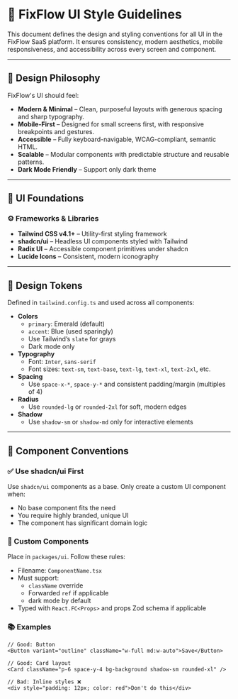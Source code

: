 # 🎨 FixFlow UI Style Guidelines

This document defines the design and styling conventions for all UI in the FixFlow SaaS platform. It ensures consistency, modern aesthetics, mobile responsiveness, and accessibility across every screen and component.

---

## 🌟 Design Philosophy

FixFlow's UI should feel:

- **Modern & Minimal** – Clean, purposeful layouts with generous spacing and sharp typography.
- **Mobile-First** – Designed for small screens first, with responsive breakpoints and gestures.
- **Accessible** – Fully keyboard-navigable, WCAG-compliant, semantic HTML.
- **Scalable** – Modular components with predictable structure and reusable patterns.
- **Dark Mode Friendly** – Support only dark theme

---

## 🧱 UI Foundations

### ⚙️ Frameworks & Libraries

- **Tailwind CSS v4.1+** – Utility-first styling framework
- **shadcn/ui** – Headless UI components styled with Tailwind
- **Radix UI** – Accessible component primitives under shadcn
- **Lucide Icons** – Consistent, modern iconography

---

## 🎨 Design Tokens

Defined in `tailwind.config.ts` and used across all components:

- **Colors**
  - `primary`: Emerald (default)
  - `accent`: Blue (used sparingly)
  - Use Tailwind’s `slate` for grays
  - Dark mode only
- **Typography**
  - Font: `Inter`, `sans-serif`
  - Font sizes: `text-sm`, `text-base`, `text-lg`, `text-xl`, `text-2xl`, etc.
- **Spacing**
  - Use `space-x-*`, `space-y-*` and consistent padding/margin (multiples of 4)
- **Radius**
  - Use `rounded-lg` or `rounded-2xl` for soft, modern edges
- **Shadow**
  - Use `shadow-sm` or `shadow-md` only for interactive elements

---

## 🧩 Component Conventions

### ✅ Use shadcn/ui First

Use `shadcn/ui` components as a base. Only create a custom UI component when:

- No base component fits the need
- You require highly branded, unique UI
- The component has significant domain logic

### 🔧 Custom Components

Place in `packages/ui`. Follow these rules:

- Filename: `ComponentName.tsx`
- Must support:
  - `className` override
  - Forwarded `ref` if applicable
  - dark mode by default
- Typed with `React.FC<Props>` and props Zod schema if applicable

### 📚 Examples

```tsx
// Good: Button
<Button variant="outline" className="w-full md:w-auto">Save</Button>

// Good: Card layout
<Card className="p-6 space-y-4 bg-background shadow-sm rounded-xl" />

// Bad: Inline styles ❌
<div style="padding: 12px; color: red">Don't do this</div>


